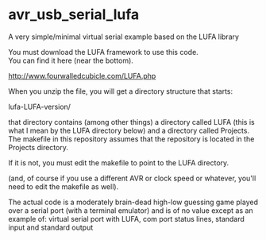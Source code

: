 # avr_usb_serial_lufa
A very simple/minimal virtual serial example based on the LUFA library

You must download the LUFA framework to use this code.  
You can find it here (near the bottom).

http://www.fourwalledcubicle.com/LUFA.php

When you unzip the file, you will get a directory structure that starts:

lufa-LUFA-version/

that directory contains (among other things) a directory called LUFA (this is what I mean by the LUFA directory below) and a directory called Projects.
The makefile in this repository assumes that the repository is located in the Projects directory.

If it is not, you must edit the makefile to point to the LUFA directory.

(and, of course if you use a different AVR or clock speed or whatever, you'll need to edit the makefile as well).

The actual code is a moderately brain-dead high-low guessing game played over a serial port (with a terminal emulator) and is of no value except as an example of: virtual serial port with LUFA, com port status lines, standard input and standard output 
